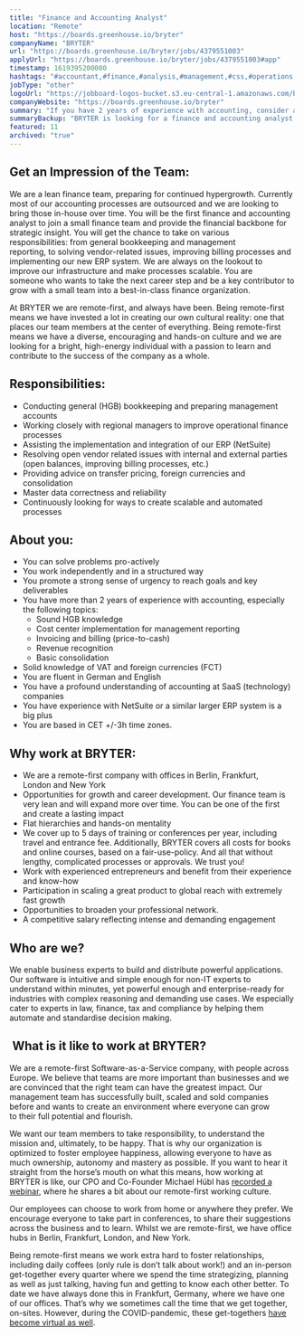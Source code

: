 ```yaml
---
title: "Finance and Accounting Analyst"
location: "Remote"
host: "https://boards.greenhouse.io/bryter"
companyName: "BRYTER"
url: "https://boards.greenhouse.io/bryter/jobs/4379551003"
applyUrl: "https://boards.greenhouse.io/bryter/jobs/4379551003#app"
timestamp: 1619395200000
hashtags: "#accountant,#finance,#analysis,#management,#css,#operations,#German,#optimization,#English"
jobType: "other"
logoUrl: "https://jobboard-logos-bucket.s3.eu-central-1.amazonaws.com/bryter"
companyWebsite: "https://boards.greenhouse.io/bryter"
summary: "If you have 2 years of experience with accounting, consider applying to BRYTER's job post for a new Finance and Accounting Analyst."
summaryBackup: "BRYTER is looking for a finance and accounting analyst that has experience in: #management, #css, #operations."
featured: 11
archived: "true"
---
```


## Get an Impression of the Team:

We are a lean finance team, preparing for continued hypergrowth. Currently most of our accounting processes are outsourced and we are looking to bring those in-house over time. You will be the first finance and accounting analyst to join a small finance team and provide the financial backbone for strategic insight. You will get the chance to take on various responsibilities: from general bookkeeping and management reporting, to solving vendor-related issues, improving billing processes and implementing our new ERP system. We are always on the lookout to improve our infrastructure and make processes scalable. You are someone who wants to take the next career step and be a key contributor to grow with a small team into a best-in-class finance organization. 

At BRYTER we are remote-first, and always have been. Being remote-first means we have invested a lot in creating our own cultural reality: one that places our team members at the center of everything. Being remote-first means we have a diverse, encouraging and hands-on culture and we are looking for a bright, high-energy individual with a passion to learn and contribute to the success of the company as a whole. 

## Responsibilities:

*   Conducting general (HGB) bookkeeping and preparing management accounts 
*   Working closely with regional managers to improve operational finance processes 
*   Assisting the implementation and integration of our ERP (NetSuite) 
*   Resolving open vendor related issues with internal and external parties (open balances, improving billing processes, etc.) 
*   Providing advice on transfer pricing, foreign currencies and consolidation 
*   Master data correctness and reliability 
*   Continuously looking for ways to create scalable and automated processes 

## About you:

*   You can solve problems pro-actively 
*   You work independently and in a structured way 
*   You promote a strong sense of urgency to reach goals and key deliverables 
*   You have more than 2 years of experience with accounting, especially the following topics: 
    *   Sound HGB knowledge 
    *   Cost center implementation for management reporting 
    *   Invoicing and billing (price-to-cash) 
    *   Revenue recognition 
    *   Basic consolidation 
*   Solid knowledge of VAT and foreign currencies (FCT)
*   You are fluent in German and English 
*   You have a profound understanding of accounting at SaaS (technology) companies 
*   You have experience with NetSuite or a similar larger ERP system is a big plus 
*   You are based in CET +/-3h time zones. 

## Why work at BRYTER:

*   We are a remote-first company with offices in Berlin, Frankfurt, London and New York
*   Opportunities for growth and career development. Our finance team is very lean and will expand more over time. You can be one of the first and create a lasting impact 
*   Flat hierarchies and hands-on mentality 
*   We cover up to 5 days of training or conferences per year, including travel and entrance fee. Additionally, BRYTER covers all costs for books and online courses, based on a fair-use-policy. And all that without lengthy, complicated processes or approvals. We trust you!  
*   Work with experienced entrepreneurs and benefit from their experience and know-how 
*   Participation in scaling a great product to global reach with extremely fast growth 
*   Opportunities to broaden your professional network.  
*   A competitive salary reflecting intense and demanding engagement 

## Who are we? 

We enable business experts to build and distribute powerful applications. Our software is intuitive and simple enough for non-IT experts to understand within minutes, yet powerful enough and enterprise-ready for industries with complex reasoning and demanding use cases. We especially cater to experts in law, finance, tax and compliance by helping them automate and standardise decision making. 

##  W**hat is it like to work at BRYTER?** 

We are a remote-first Software-as-a-Service company, with people across Europe. We believe that teams are more important than businesses and we are convinced that the right team can have the greatest impact. Our management team has successfully built, scaled and sold companies before and wants to create an environment where everyone can grow to their full potential and flourish. 

We want our team members to take responsibility, to understand the mission and, ultimately, to be happy. That is why our organization is optimized to foster employee happiness, allowing everyone to have as much ownership, autonomy and mastery as possible. If you want to hear it straight from the horse’s mouth on what this means, how working at BRYTER is like, our CPO and Co-Founder Michael Hübl has [recorded a webinar](https://bryter.io/press-news/how-to-remote-with-bryter/), where he shares a bit about our remote-first working culture. 

Our employees can choose to work from home or anywhere they prefer. We encourage everyone to take part in conferences, to share their suggestions across the business and to learn. Whilst we are remote-first, we have office hubs in Berlin, Frankfurt, London, and New York.  

Being remote-first means we work extra hard to foster relationships, including daily coffees (only rule is don’t talk about work!) and an in-person get-together every quarter where we spend the time strategizing, planning as well as just talking, having fun and getting to know each other better. To date we have always done this in Frankfurt, Germany, where we have one of our offices. That’s why we sometimes call the time that we get together, on-sites. However, during the COVID-pandemic, these get-togethers [have become virtual as well](https://bryter.io/press-news/how-to-host-a-virtual-company-gathering-that-creates-magic/).
